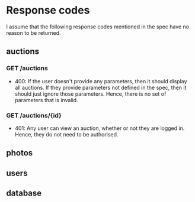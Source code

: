 # Response codes

I assume that the following response codes mentioned in the spec have no reason to be returned.

## auctions

### GET /auctions
* 400: If the user doesn't provide any parameters, then it should display all auctions.
If they provide parameters not defined in the spec, then it should just ignore those parameters.
Hence, there is no set of parameters that is invalid.

### GET /auctions/{id}
* 401: Any user can view an auction, whether or not they are logged in.
Hence, they do not need to be authorised.

## photos

## users

## database